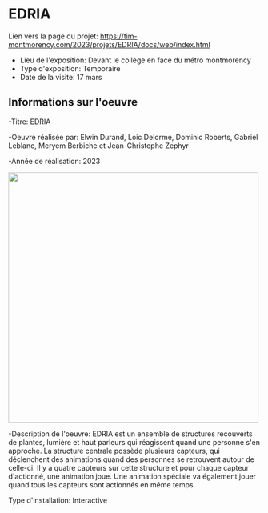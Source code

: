 # EDRIA

Lien vers la page du projet: https://tim-montmorency.com/2023/projets/EDRIA/docs/web/index.html

- Lieu de l'exposition: Devant le collège en face du métro montmorency
- Type d'exposition: Temporaire
- Date de la visite: 17 mars

## Informations sur l'oeuvre

-Titre: EDRIA

-Oeuvre réalisée par: Elwin Durand, Loic Delorme, Dominic Roberts, Gabriel Leblanc, Meryem Berbiche et Jean-Christophe Zephyr

-Année de réalisation: 2023

<img src="Medias/Espace.png" style="width: 500px;"></img>

-Description de l'oeuvre: EDRIA est un ensemble de structures recouverts de plantes, lumière et haut parleurs qui réagissent quand une personne s'en approche. La structure centrale possède plusieurs capteurs, qui déclenchent des animations quand des personnes se retrouvent autour de celle-ci. Il y a quatre capteurs sur cette structure et pour chaque capteur d'actionné, une animation joue. Une animation spéciale va également jouer quand tous les capteurs sont actionnés en même temps.

Type d'installation: Interactive
